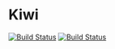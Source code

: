 # Kiwi

[![Build Status](https://travis-ci.org/Musicoll/Kiwi.svg?branch=master)](https://travis-ci.org/Musicoll/Kiwi)
[![Build Status](https://ci.appveyor.com/api/projects/status/github/Musicoll/Kiwi?branch=master&svg=true)](https://ci.appveyor.com/project/Musicoll/Kiwi/branch/master)